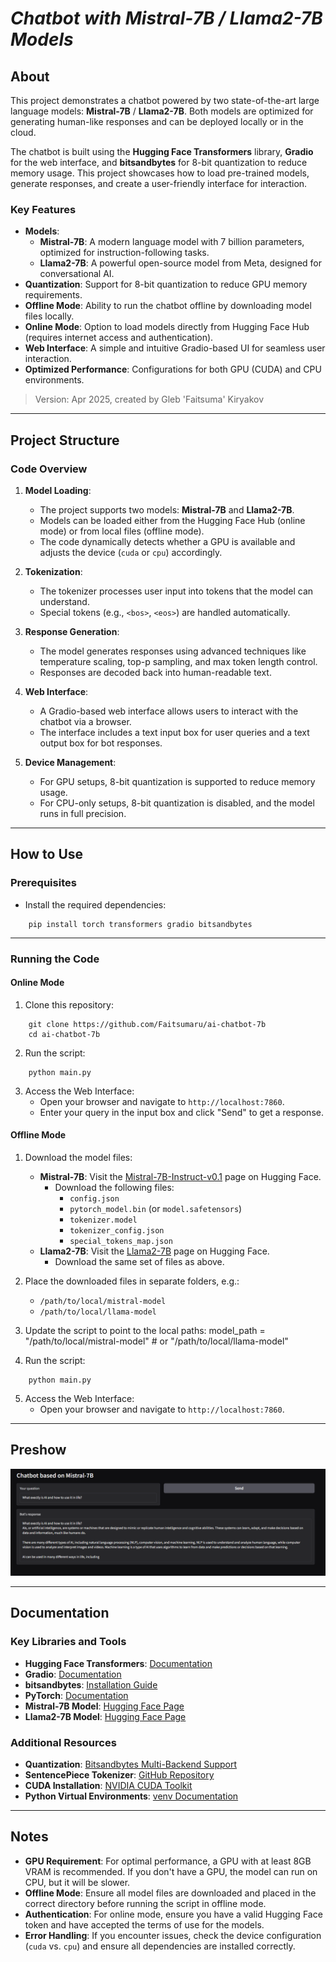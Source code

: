 # **_Chatbot with Mistral-7B / Llama2-7B Models_**

## About
This project demonstrates a chatbot powered by two state-of-the-art large language models: **Mistral-7B** / **Llama2-7B**. Both models are optimized for generating human-like responses and can be deployed locally or in the cloud. 

The chatbot is built using the **Hugging Face Transformers** library, **Gradio** for the web interface, and **bitsandbytes** for 8-bit quantization to reduce memory usage. This project showcases how to load pre-trained models, generate responses, and create a user-friendly interface for interaction.

### Key Features
* **Models**: 
  - **Mistral-7B**: A modern language model with 7 billion parameters, optimized for instruction-following tasks.
  - **Llama2-7B**: A powerful open-source model from Meta, designed for conversational AI.
* **Quantization**: Support for 8-bit quantization to reduce GPU memory requirements.
* **Offline Mode**: Ability to run the chatbot offline by downloading model files locally.
* **Online Mode**: Option to load models directly from Hugging Face Hub (requires internet access and authentication).
* **Web Interface**: A simple and intuitive Gradio-based UI for seamless user interaction.
* **Optimized Performance**: Configurations for both GPU (CUDA) and CPU environments.

> Version: Apr 2025, created by Gleb 'Faitsuma' Kiryakov

---


## Project Structure

### Code Overview
1. **Model Loading**:
   * The project supports two models: **Mistral-7B** and **Llama2-7B**.
   * Models can be loaded either from the Hugging Face Hub (online mode) or from local files (offline mode).
   * The code dynamically detects whether a GPU is available and adjusts the device (`cuda` or `cpu`) accordingly.

2. **Tokenization**:
   * The tokenizer processes user input into tokens that the model can understand.
   * Special tokens (e.g., `<bos>`, `<eos>`) are handled automatically.

3. **Response Generation**:
   * The model generates responses using advanced techniques like temperature scaling, top-p sampling, and max token length control.
   * Responses are decoded back into human-readable text.

4. **Web Interface**:
   * A Gradio-based web interface allows users to interact with the chatbot via a browser.
   * The interface includes a text input box for user queries and a text output box for bot responses.

5. **Device Management**:
   * For GPU setups, 8-bit quantization is supported to reduce memory usage.
   * For CPU-only setups, 8-bit quantization is disabled, and the model runs in full precision.

---

## How to Use

### Prerequisites
* Install the required dependencies:
```
    pip install torch transformers gradio bitsandbytes
```

---

### Running the Code

#### Online Mode
1. Clone this repository:
```
    git clone https://github.com/Faitsumaru/ai-chatbot-7b
    cd ai-chatbot-7b
```

2. Run the script:
```
    python main.py
```

3. Access the Web Interface:
   * Open your browser and navigate to `http://localhost:7860`.
   * Enter your query in the input box and click "Send" to get a response.

#### Offline Mode
1. Download the model files:
   - **Mistral-7B**: Visit the [Mistral-7B-Instruct-v0.1](https://huggingface.co/mistralai/Mistral-7B-Instruct-v0.1) page on Hugging Face.
     - Download the following files:
       - `config.json`
       - `pytorch_model.bin` (or `model.safetensors`)
       - `tokenizer.model`
       - `tokenizer_config.json`
       - `special_tokens_map.json`
   - **Llama2-7B**: Visit the [Llama2-7B](https://huggingface.co/meta-llama/Llama-2-7b-chat-hf) page on Hugging Face.
     - Download the same set of files as above.

2. Place the downloaded files in separate folders, e.g.:
   - `/path/to/local/mistral-model`
   - `/path/to/local/llama-model`

3. Update the script to point to the local paths:
    model_path = "/path/to/local/mistral-model"  # or "/path/to/local/llama-model"

4. Run the script:
```
    python main.py
```

5. Access the Web Interface:
   * Open your browser and navigate to `http://localhost:7860`.

---


## Preshow

<div align="center">
    <img src="images/preshow-chatbot.png" alt="Chatbot Preview">
</div>

---

## Documentation

### Key Libraries and Tools
* **Hugging Face Transformers**: [Documentation](https://huggingface.co/docs/transformers/index)
* **Gradio**: [Documentation](https://gradio.app/docs/)
* **bitsandbytes**: [Installation Guide](https://github.com/TimDettmers/bitsandbytes)
* **PyTorch**: [Documentation](https://pytorch.org/docs/stable/index.html)
* **Mistral-7B Model**: [Hugging Face Page](https://huggingface.co/mistralai/Mistral-7B-Instruct-v0.1)
* **Llama2-7B Model**: [Hugging Face Page](https://huggingface.co/meta-llama/Llama-2-7b-chat-hf)

### Additional Resources
* **Quantization**: [Bitsandbytes Multi-Backend Support](https://huggingface.co/docs/bitsandbytes/main/en/installation#multi-backend)
* **SentencePiece Tokenizer**: [GitHub Repository](https://github.com/google/sentencepiece)
* **CUDA Installation**: [NVIDIA CUDA Toolkit](https://developer.nvidia.com/cuda-downloads)
* **Python Virtual Environments**: [venv Documentation](https://docs.python.org/3/library/venv.html)

---

## Notes
* **GPU Requirement**: For optimal performance, a GPU with at least 8GB VRAM is recommended. If you don't have a GPU, the model can run on CPU, but it will be slower.
* **Offline Mode**: Ensure all model files are downloaded and placed in the correct directory before running the script in offline mode.
* **Authentication**: For online mode, ensure you have a valid Hugging Face token and have accepted the terms of use for the models.
* **Error Handling**: If you encounter issues, check the device configuration (`cuda` vs. `cpu`) and ensure all dependencies are installed correctly.